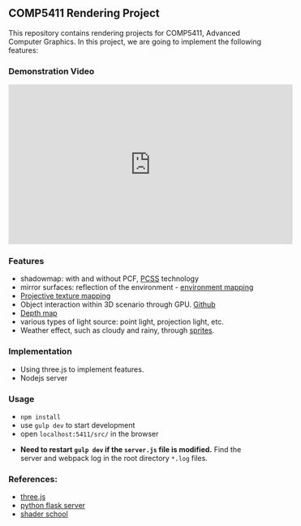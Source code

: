 ## COMP5411 Rendering Project

This repository contains rendering projects for COMP5411, Advanced Computer Graphics. In this project, we are going to implement the following features:

### Demonstration Video
<iframe width="560" height="315" src="https://www.youtube.com/embed/scmyL9RJ3H0" frameborder="0" allow="accelerometer; autoplay; encrypted-media; gyroscope; picture-in-picture" allowfullscreen></iframe>

### Features
- shadowmap: with and without PCF, [PCSS](http://developer.download.nvidia.com/shaderlibrary/docs/shadow_PCSS.pdf) technology
- mirror surfaces: reflection of the environment - [environment mapping](https://en.wikipedia.org/wiki/Reflection_mapping)
- [Projective texture mapping](http://mrl.nyu.edu/~dzorin/cg05/projection-tex.pdf)
- Object interaction within 3D scenario through GPU. [Github](https://github.com/brianxu/GPUPicker)
- [Depth map](https://en.wikipedia.org/wiki/Depth_map)
- various types of light source: point light, projection light, etc.
- Weather effect, such as cloudy and rainy, through [sprites](https://en.wikipedia.org/wiki/Sprite_(computer_graphics)).


### Implementation
- Using three.js to implement features.
- Nodejs server

### Usage
- `npm install`
- use `gulp dev` to start development
- open `localhost:5411/src/` in the browser
* **Need to restart `gulp dev` if the `server.js` file is modified.** Find the server and webpack log in the root directory `*.log` files.

### References:
- [three.js](https://threejs.org/)
- [python flask server](http://flask.pocoo.org/)
- [shader school](https://github.com/stackgl/shader-school)
